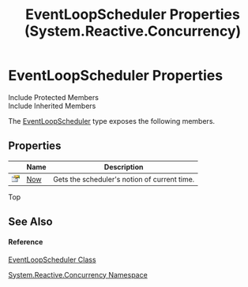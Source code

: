﻿---
title: EventLoopScheduler Properties (System.Reactive.Concurrency)
TOCTitle: EventLoopScheduler Properties
ms:assetid: Properties.T:System.Reactive.Concurrency.EventLoopScheduler
ms:mtpsurl: https://msdn.microsoft.com/en-us/library/system.reactive.concurrency.eventloopscheduler_properties(v=VS.103)
ms:contentKeyID: 36069373
ms.date: 06/28/2011
mtps_version: v=VS.103
---

# EventLoopScheduler Properties

Include Protected Members  
Include Inherited Members  

The [EventLoopScheduler](hh229275\(v=vs.103\).md) type exposes the following members.

## Properties

<table>
<thead>
<tr class="header">
<th> </th>
<th>Name</th>
<th>Description</th>
</tr>
</thead>
<tbody>
<tr class="odd">
<td><img src="images\Hh211972.pubproperty(en-us,VS.103).gif" title="Public property" alt="Public property" /></td>
<td><a href="hh229658(v=vs.103).md">Now</a></td>
<td>Gets the scheduler's notion of current time.</td>
</tr>
</tbody>
</table>

Top

## See Also

#### Reference

[EventLoopScheduler Class](hh229275\(v=vs.103\).md)

[System.Reactive.Concurrency Namespace](hh229042\(v=vs.103\).md)

